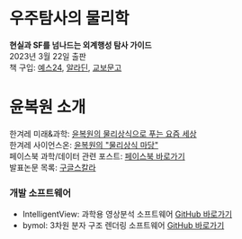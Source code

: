 # 우주탐사의 물리학
**현실과 SF를 넘나드는 외계행성 탐사 가이드** <br>
2023년 3월 22일 출판 <br>
책 구입: [예스24](yes24.com), [알라딘](aladdin.co.kr), [교보문고](kyobobook.co.kr) <br>

# 윤복원 소개
한겨레 미래&과학: [윤복원의 물리상식으로 푸는 요즘 세상](https://www.hani.co.kr/arti/SERIES/1065/home01.html) <br>
한겨레 사이언스온: [윤복원의 "물리상식 마당"](http://scienceon.hani.co.kr/?category=167565&mid=media) <br>
페이스북 과학/데이터 관련 포스트: [페이스북 바로가기](https://facebook.com/bwyoon68) <br>
발표논문 목록: [구글스칼라](https://scholar.google.com/citations?user=Ihd7WzsAAAAJ) <br>

### 개발 소프트웨어
- IntelligentView: 과학용 영상분석 소프트웨어 [GitHub 바로가기](https://github.com/bwyoon/intelligentview)
- bymol: 3차원 분자 구조 렌더링 소프트웨어 [GitHub 바로가기](https://github.com/bwyoon/bymol_qt4)
